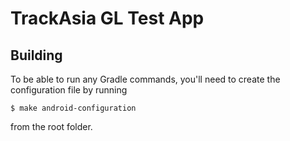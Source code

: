 # TrackAsia GL Test App

## Building

To be able to run any Gradle commands, you'll need to create the configuration file by running

```
$ make android-configuration
```

from the root folder.

